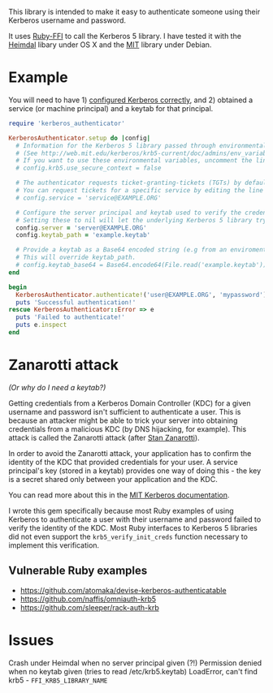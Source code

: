 
This library is intended to make it easy to authenticate someone using their Kerberos username and password.

It uses [Ruby-FFI](https://github.com/ffi/ffi/) to call the Kerberos 5 library. I have tested it with the [Heimdal](https://www.h5l.org/) libary under OS X and the [MIT](http://web.mit.edu/kerberos/krb5-1.14/doc/) library under Debian.

# Example

You will need to have 1) [configured Kerberos correctly](http://web.mit.edu/kerberos/krb5-1.14/doc/admin/install_kdc.html#edit-kdc-configuration-files), and 2) obtained a service (or machine principal) and a keytab for that principal.

```ruby
require 'kerberos_authenticator'

KerberosAuthenticator.setup do |config|
  # Information for the Kerberos 5 library passed through environmental variables is ignored by default.
  # (See http://web.mit.edu/kerberos/krb5-current/doc/admins/env_variables.html)
  # If you want to use these environmental variables, uncomment the line below.
  # config.krb5.use_secure_context = false

  # The authenticator requests ticket-granting-tickets (TGTs) by default.
  # You can request tickets for a specific service by editing the line below.
  # config.service = 'service@EXAMPLE.ORG'

  # Configure the server principal and keytab used to verify the credentials received from the KDC.
  # Setting these to nil will let the underlying Kerberos 5 library try its own defaults.
  config.server = 'server@EXAMPLE.ORG'
  config.keytab_path = 'example.keytab'

  # Provide a keytab as a Base64 encoded string (e.g from an enviromental variable).
  # This will override keytab_path.
  # config.keytab_base64 = Base64.encode64(File.read('example.keytab'))
end

begin
  KerberosAuthenticator.authenticate!('user@EXAMPLE.ORG', 'mypassword')
  puts 'Successful authentication!'
rescue KerberosAuthenticator::Error => e
  puts 'Failed to authenticate!'
  puts e.inspect
end
```

# Zanarotti attack
*(Or why do I need a keytab?)*

Getting credentials from a Kerberos Domain Controller (KDC) for a given username and password isn't sufficient to authenticate a user. This is because an attacker might be able to trick your server into obtaining credentials from a malicious KDC (by DNS hijacking, for example). This attack is called the Zanarotti attack (after [Stan Zanarotti](http://www.mit.edu/people/srz/home.html)).

In order to avoid the Zanarotti attack, your application has to confirm the identity of the KDC that provided credentials for your user. A service principal's key (stored in a keytab) provides one way of doing this - the key is a secret shared only between your application and the KDC.

You can read more about this in the [MIT Kerberos documentation](http://web.mit.edu/kerberos/krb5-1.14/doc/appdev/init_creds.html). 

I wrote this gem specifically because most Ruby examples of using Kerberos to authenticate a user with their username and password failed to verify the identity of the KDC. Most Ruby interfaces to Kerberos 5 libraries did not even support the `krb5_verify_init_creds` function necessary to implement this verification.

## Vulnerable Ruby examples
* https://github.com/atomaka/devise-kerberos-authenticatable
* https://github.com/naffis/omniauth-krb5
* https://github.com/sleeper/rack-auth-krb

# Issues

Crash under Heimdal when no server principal given (?!)
Permission denied when no keytab given (tries to  read /etc/krb5.keytab)
LoadError, can't find krb5 - `FFI_KRB5_LIBRARY_NAME`